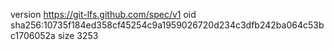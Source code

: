 version https://git-lfs.github.com/spec/v1
oid sha256:10735f184ed358cf45254c9a1959026720d234c3dfb242ba064c53bc1706052a
size 3253
